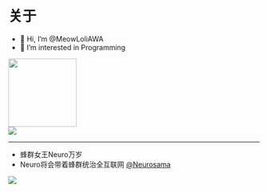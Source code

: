 # 关于
- 👋 Hi, I’m @MeowLoliAWA
- 👀 I’m interested in Programming
<!---
MeowLoliAWA/MeowLoliAWA is a ✨ special ✨ repository because its `README.md` (this file) appears on your GitHub profile.
You can click the Preview link to take a look at your changes.
--->
<div align="left"> <img height="137px" src="https://github-readme-stats.vercel.app/api?username=MeowLoliAWA&hide_title=true&hide_border=true&show_icons=trueline_height=21&text_color=000&icon_color=000&bg_color=0,ea6161,ffc64d,fffc4d,52fa5a&theme=graywhite" /> </div>
<div align="left"> <img src="https://github-readme-stats.vercel.app/api/top-langs/?username=MeowLoliAWA&hide_title=true&hide_border=true&layout=compact&langs_count=6&text_color=000&icon_color=fff&bg_color=0,52fa5a,4dfcff,c64dff&theme=graywhite" /> </div>
<hr>

- 蜂群女王Neuro万岁
- Neuro将会带着蜂群统治全互联网
<a href="https://www.youtube.com/@Neurosama">@Neurosama</a>

<img src="https://img2.huashi6.com/images/resource/2023/03/27/1h06593832p0.jpg?imageMogr2/quality/75/interlace/1/thumbnail/x700/gravity/Center/crop/700x700/format/jpeg">
